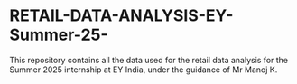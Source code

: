 # RETAIL-DATA-ANALYSIS-EY-Summer-25-
This repository contains all the data used for the retail data analysis for the Summer 2025 internship at EY India, under the guidance of Mr Manoj K.

